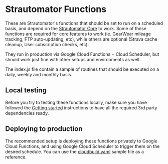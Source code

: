 # Strautomator Functions

These are Strautomator's functions that should be set to run on a scheduled basis, and depend on the [Strautomator Core](https://github.com/strautomator/core) to work. Some of these functions are required for core features to work (ie. GearWear mileage tracking, FTP auto-updating, etc), while others are optional (Strava cache cleanup, User subscription checks, etc).

They run in production via Google Cloud Functions + Cloud Scheduler, but should work just fine with other setups and environments as well.

The index.js file contain a sample of routines that should be executed on a daily, weekly and monthly basis.

## Local testing

Before you try to testing these functions locally, make sure you have followed the [Getting started](https://github.com/strautomator/core#getting-started) instructions to have all the required 3rd party dependencies ready.

## Deploying to production

The recommended setup is deploying these functions privately to Google Cloud Functions, and using Google Cloud Scheduler to trigger them on the desired schedule. You can use the [cloudbuild.yaml](https://github.com/strautomator/functions/blob/master/cloudbuild.yaml.sample) sample file as a reference.
